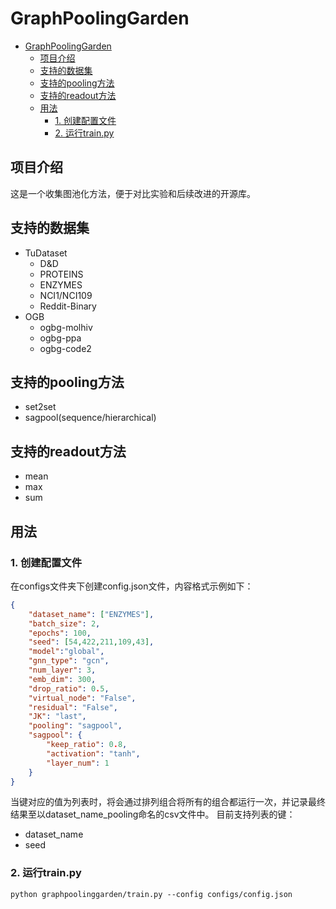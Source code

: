 # GraphPoolingGarden

- [GraphPoolingGarden](#graphpoolinggarden)
  - [项目介绍](#项目介绍)
  - [支持的数据集](#支持的数据集)
  - [支持的pooling方法](#支持的pooling方法)
  - [支持的readout方法](#支持的readout方法)
  - [用法](#用法)
    - [1. 创建配置文件](#1-创建配置文件)
    - [2. 运行train.py](#2-运行trainpy)


## 项目介绍

这是一个收集图池化方法，便于对比实验和后续改进的开源库。

## 支持的数据集
- TuDataset
  - D&D
  - PROTEINS
  - ENZYMES
  - NCI1/NCI109
  - Reddit-Binary
- OGB
  - ogbg-molhiv
  - ogbg-ppa
  - ogbg-code2

## 支持的pooling方法
- set2set
- sagpool(sequence/hierarchical)

## 支持的readout方法
- mean
- max
- sum

## 用法

### 1. 创建配置文件
在configs文件夹下创建config.json文件，内容格式示例如下：

```json
{
    "dataset_name": ["ENZYMES"],
    "batch_size": 2,
    "epochs": 100,
    "seed": [54,422,211,109,43],
    "model":"global",
    "gnn_type": "gcn",
    "num_layer": 3,
    "emb_dim": 300,
    "drop_ratio": 0.5,
    "virtual_node": "False",
    "residual": "False",
    "JK": "last",
    "pooling": "sagpool",
    "sagpool": {
        "keep_ratio": 0.8,
        "activation": "tanh",
        "layer_num": 1
    }
}
```

当键对应的值为列表时，将会通过排列组合将所有的组合都运行一次，并记录最终结果至以dataset_name_pooling命名的csv文件中。
目前支持列表的键：
- dataset_name
- seed

### 2. 运行train.py

`python graphpoolinggarden/train.py --config configs/config.json`
